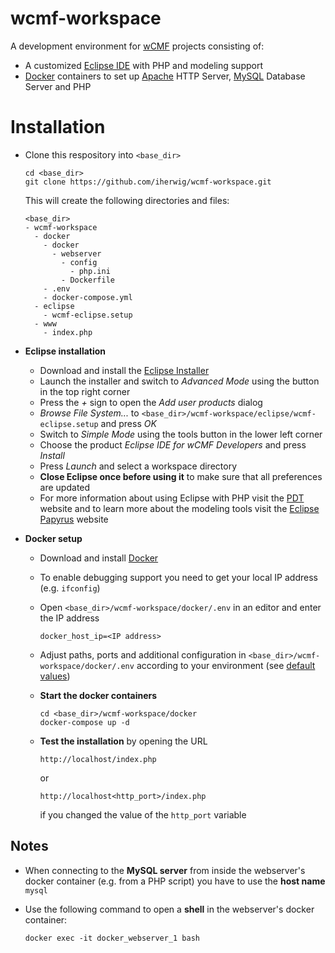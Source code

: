 # wcmf-workspace

A development environment for [wCMF](https://github.com/iherwig/wcmf) projects consisting of:

* A customized [Eclipse IDE](https://eclipse.org/ide/) with PHP and modeling support
* [Docker](https://www.docker.com/) containers to set up [Apache](https://httpd.apache.org/) HTTP Server, [MySQL](https://www.mysql.com/) Database Server and PHP

# Installation

* Clone this respository into `<base_dir>`

  ```
  cd <base_dir>
  git clone https://github.com/iherwig/wcmf-workspace.git
  ```
  
  This will create the following directories and files:
  
  ```
  <base_dir>
  - wcmf-workspace
    - docker
      - docker
        - webserver
          - config
            - php.ini
          - Dockerfile
      - .env
      - docker-compose.yml
    - eclipse
      - wcmf-eclipse.setup
    - www
      - index.php
  ```
  
* **Eclipse installation**
  * Download and install the [Eclipse Installer](https://projects.eclipse.org/projects/tools.oomph/downloads)
  * Launch the installer and switch to *Advanced Mode* using the button in the top right corner
  * Press the *+* sign to open the *Add user products* dialog
  * *Browse File System...* to `<base_dir>/wcmf-workspace/eclipse/wcmf-eclipse.setup` and press *OK*
  * Switch to *Simple Mode* using the tools button in the lower left corner
  * Choose the product *Eclipse IDE for wCMF Developers* and press *Install*
  * Press *Launch* and select a workspace directory
  * **Close Eclipse once before using it** to make sure that all preferences are updated
  * For more information about using Eclipse with PHP visit the [PDT](https://eclipse.org/pdt/) website and 
    to learn more about the modeling tools visit the [Eclipse Papyrus](https://eclipse.org/papyrus/) website
  
* **Docker setup**
  * Download and install [Docker](https://www.docker.com/)
  * To enable debugging support you need to get your local IP address (e.g. `ifconfig`)
  * Open `<base_dir>/wcmf-workspace/docker/.env` in an editor and enter the IP address
  
    ```
    docker_host_ip=<IP address>
    ```

  * Adjust paths, ports and additional configuration in `<base_dir>/wcmf-workspace/docker/.env` according 
    to your environment (see [default values](https://github.com/iherwig/wcmf-workspace/blob/master/docker/.env))
  * **Start the docker containers**
  
    ```
    cd <base_dir>/wcmf-workspace/docker
    docker-compose up -d
    ```
    
  * **Test the installation** by opening the URL 
  
    ```
    http://localhost/index.php
    ```
    
    or 
    
    ```
    http://localhost<http_port>/index.php
    ```

    if you changed the value of the `http_port` variable
    
## Notes

  * When connecting to the **MySQL server** from inside the webserver's docker container (e.g. from a PHP script)
    you have to use the **host name** `mysql`
  * Use the following command to open a **shell** in the webserver's docker container:
  
    ```
    docker exec -it docker_webserver_1 bash
    ```
